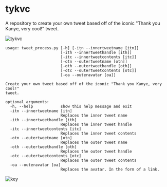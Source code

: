 # tykvc
A repository to create your own tweet based off of the iconic "Thank you Kanye, very cool!" tweet.

![tykvc](https://github.com/joshuaj004/tykvc/blob/master/readme.png)

```
usage: tweet_process.py [-h] [-itn --innertweetname [itn]]
                        [-ith --innertweethandle [ith]]
                        [-itc --innertweetcontents [itc]]
                        [-otn --outertweetname [otn]]
                        [-oth --outertweethandle [oth]]
                        [-otc --outertweetcontents [otc]]
                        [-oa --outeravatar [oa]]

Create your own tweet based off of the iconic "Thank you Kanye, very cool!"
tweet.

optional arguments:
  -h, --help            show this help message and exit
  -itn --innertweetname [itn]
                        Replaces the inner tweet name
  -ith --innertweethandle [ith]
                        Replaces the inner tweet handle
  -itc --innertweetcontents [itc]
                        Replaces the inner tweet contents
  -otn --outertweetname [otn]
                        Replaces the outer tweet name
  -oth --outertweethandle [oth]
                        Replaces the outer tweet handle
  -otc --outertweetcontents [otc]
                        Replaces the outer tweet contents
  -oa --outeravatar [oa]
                        Replaces the avatar. In the form of a link.
```

![key](https://github.com/joshuaj004/tykvc/blob/master/key.png)
